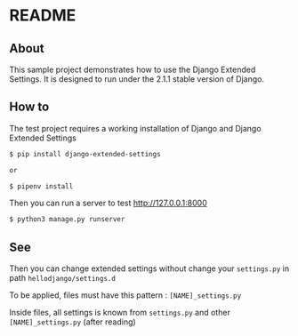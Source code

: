 # README

## About

This sample project demonstrates how to use the Django Extended Settings. It is designed to run under the 2.1.1 stable version of Django.

## How to

The test project requires a working installation of Django and Django Extended Settings

```bash
$ pip install django-extended-settings

or

$ pipenv install
```

Then you can run a server to test http://127.0.0.1:8000

```bash
$ python3 manage.py runserver
```

## See

Then you can change extended settings without change your ```settings.py``` in path ```hellodjango/settings.d```

To be applied, files must have this pattern : ```[NAME]_settings.py```

Inside files, all settings is known from ```settings.py``` and other ```[NAME]_settings.py``` (after reading)

